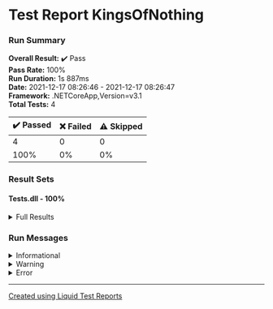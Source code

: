﻿
# Test Report KingsOfNothing
### Run Summary

<p>
<strong>Overall Result:</strong> ✔️ Pass <br />
<strong>Pass Rate:</strong> 100% <br />
<strong>Run Duration:</strong> 1s 887ms <br />
<strong>Date:</strong> 2021-12-17 08:26:46 - 2021-12-17 08:26:47 <br />
<strong>Framework:</strong> .NETCoreApp,Version=v3.1 <br />
<strong>Total Tests:</strong> 4 <br />
</p>

<table>
<thead>
<tr>
<th>✔️ Passed</th>
<th>❌ Failed</th>
<th>⚠️ Skipped</th>
</tr>
</thead>
<tbody>
<tr>
<td>4</td>
<td>0</td>
<td>0</td>
</tr>
<tr>
<td>100%</td>
<td>0%</td>
<td>0%</td>
</tr>
</tbody>
</table>

### Result Sets
#### Tests.dll - 100%
<details>
<summary>Full Results</summary>
<table>
<thead>
<tr>
<th>Result</th>
<th>Test</th>
<th>Duration</th>
</tr>
</thead>
<tr>
<td> ✔️ Passed </td>
<td>Tests.UnitTestPlayer.TestMove</td>
<td>4ms</td>
</tr>
<tr>
<td> ✔️ Passed </td>
<td>Tests.UnitTestPlayer.TestHeal</td>
<td>< 1ms</td>
</tr>
<tr>
<td> ✔️ Passed </td>
<td>Tests.UnitTestPlayer.TestDamage</td>
<td>< 1ms</td>
</tr>
<tr>
<td> ✔️ Passed </td>
<td>Tests.UnitTestPlayer.TestAlive</td>
<td>< 1ms</td>
</tr>
</tbody>
</table>
</details>

### Run Messages
<details>
<summary>Informational</summary>
<pre><code>
[xUnit.net 00:00:00.00] xUnit.net VSTest Adapter v2.4.3+1b45f5407b (64-bit .NET Core 3.1.1)
[xUnit.net 00:00:00.35]   Discovering: Tests
[xUnit.net 00:00:00.40]   Discovered:  Tests
[xUnit.net 00:00:00.41]   Starting:    Tests
[xUnit.net 00:00:00.48]   Finished:    Tests
</code></pre>
</details>

<details>
<summary>Warning</summary>
<pre><code>
</code></pre>
</details>

<details>
<summary>Error</summary>
<pre><code>
</code></pre>
</details>



----

[Created using Liquid Test Reports](https://github.com/kurtmkurtm/LiquidTestReports)